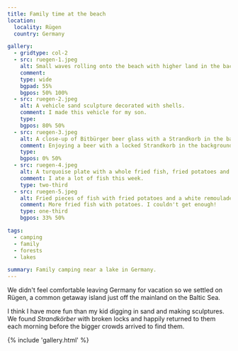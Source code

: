 ```yaml
---
title: Family time at the beach
location:
  locality: Rügen
  country: Germany

gallery:
  - gridtype: col-2
  - src: ruegen-1.jpeg
    alt: Small waves rolling onto the beach with higher land in the background.
    comment: 
    type: wide
    bgpad: 55%
    bgpos: 50% 100%
  - src: ruegen-2.jpeg
    alt: A vehicle sand sculpture decorated with shells.
    comment: I made this vehicle for my son.
    type: 
    bgpos: 80% 50%
  - src: ruegen-3.jpeg
    alt: A close-up of Bitbürger beer glass with a Strandkorb in the background
    comment: Enjoying a beer with a locked Strandkorb in the background.
    type: 
    bgpos: 0% 50%
  - src: ruegen-4.jpeg
    alt: A turquoise plate with a whole fried fish, fried potatoes and some green leafy garnishing.
    comment: I ate a lot of fish this week.
    type: two-third
  - src: ruegen-5.jpeg
    alt: Fried pieces of fish with fried potatoes and a white remoulade.
    comment: More fried fish with potatoes. I couldn't get enough!
    type: one-third
    bgpos: 33% 50%

tags:
  - camping
  - family
  - forests
  - lakes

summary: Family camping near a lake in Germany.
---
```


We didn't feel comfortable leaving Germany for vacation so we settled on Rügen, a common getaway island just off the mainland on the Baltic Sea.

I think I have more fun than my kid digging in sand and making sculptures. We found _Strandkörber_ with broken locks and happily returned to them each morning before the bigger crowds arrived to find them.

{% include 'gallery.html' %}
